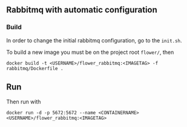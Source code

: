 ## Rabbitmq with automatic configuration

### Build

In order to change the initial rabbitmq configuration, go to the `init.sh`.

To build a new image you must be on the project root `flower/`, then

```
docker build -t <USERNAME>/flower_rabbitmq:<IMAGETAG> -f rabbitmq/Dockerfile .
```

## Run

Then run with

```
docker run -d -p 5672:5672 --name <CONTAINERNAME> <USERNAME>/flower_rabbitmq:<IMAGETAG>
```
